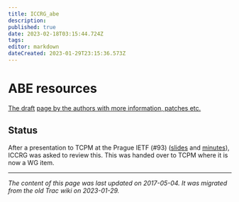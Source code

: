 ```yaml
---
title: ICCRG_abe
description: 
published: true
date: 2023-02-18T03:15:44.724Z
tags: 
editor: markdown
dateCreated: 2023-01-29T23:15:36.573Z
---
```


# ABE resources 
[The draft](https://tools.ietf.org/html/draft-ietf-tcpm-alternativebackoff-ecn)
[page by the authors with more information, patches etc.](http://heim.ifi.uio.no/naeemk/research/ABE/)

## Status
After a presentation to TCPM at the Prague IETF (#93) ([slides](https://www.ietf.org/proceedings/93/slides/slides-93-tcpm-9.pdf) and [minutes](https://www.ietf.org/proceedings/93/minutes/minutes-93-tcpm)), ICCRG was asked to review this. This was handed over to TCPM where it is now a WG item.
&nbsp;
&nbsp;
&nbsp;

---

*The content of this page was last updated on 2017-05-04. It was migrated from the old Trac wiki on 2023-01-29.*
